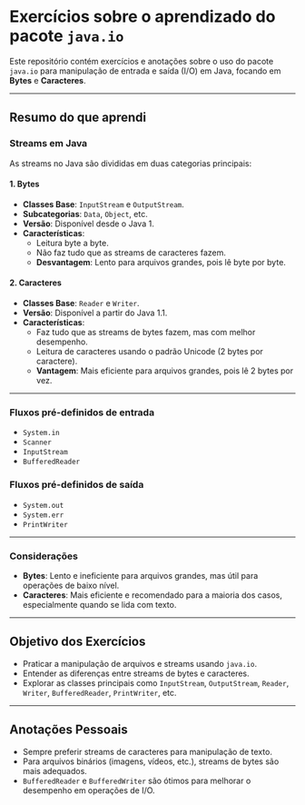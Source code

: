 # Exercícios sobre o aprendizado do pacote `java.io`

Este repositório contém exercícios e anotações sobre o uso do pacote `java.io` para manipulação de entrada e saída (I/O) em Java, focando em **Bytes** e **Caracteres**.

---

## Resumo do que aprendi

### Streams em Java

As streams no Java são divididas em duas categorias principais:

#### 1. Bytes
- **Classes Base**: `InputStream` e `OutputStream`.
- **Subcategorias**: `Data`, `Object`, etc.
- **Versão**: Disponível desde o Java 1.
- **Características**:
  - Leitura byte a byte.
  - Não faz tudo que as streams de caracteres fazem.
  - **Desvantagem**: Lento para arquivos grandes, pois lê byte por byte.

#### 2. Caracteres
- **Classes Base**: `Reader` e `Writer`.
- **Versão**: Disponível a partir do Java 1.1.
- **Características**:
  - Faz tudo que as streams de bytes fazem, mas com melhor desempenho.
  - Leitura de caracteres usando o padrão Unicode (2 bytes por caractere).
  - **Vantagem**: Mais eficiente para arquivos grandes, pois lê 2 bytes por vez.

---

### Fluxos pré-definidos de entrada
- `System.in`
- `Scanner`
- `InputStream`
- `BufferedReader`

### Fluxos pré-definidos de saída
- `System.out`
- `System.err`
- `PrintWriter`

---

### Considerações
- **Bytes**: Lento e ineficiente para arquivos grandes, mas útil para operações de baixo nível.
- **Caracteres**: Mais eficiente e recomendado para a maioria dos casos, especialmente quando se lida com texto.

---

## Objetivo dos Exercícios
- Praticar a manipulação de arquivos e streams usando `java.io`.
- Entender as diferenças entre streams de bytes e caracteres.
- Explorar as classes principais como `InputStream`, `OutputStream`, `Reader`, `Writer`, `BufferedReader`, `PrintWriter`, etc.

---

## Anotações Pessoais
- Sempre preferir streams de caracteres para manipulação de texto.
- Para arquivos binários (imagens, vídeos, etc.), streams de bytes são mais adequados.
- `BufferedReader` e `BufferedWriter` são ótimos para melhorar o desempenho em operações de I/O.

